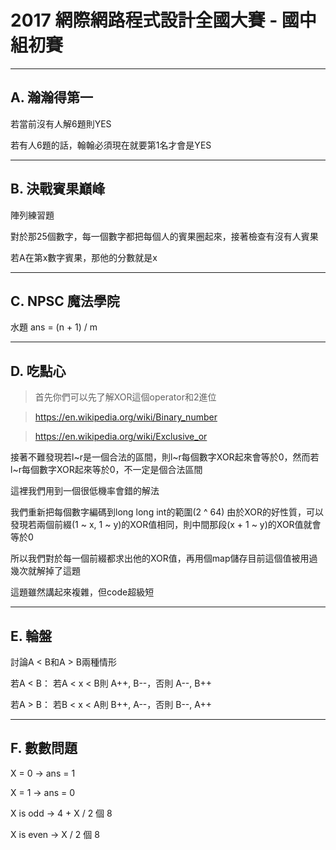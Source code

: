 # 2017 網際網路程式設計全國⼤賽 - 國中組初賽

----
## A. 瀚瀚得第⼀

若當前沒有人解6題則YES

若有人6題的話，翰翰必須現在就要第1名才會是YES

----
## B. 決戰賓果巔峰

陣列練習題

對於那25個數字，每一個數字都把每個人的賓果圈起來，接著檢查有沒有人賓果

若A在第x數字賓果，那他的分數就是x

----
## C. NPSC 魔法學院

水題 ans = (n + 1) / m

----
## D. 吃點⼼

> 首先你們可以先了解XOR這個operator和2進位

> https://en.wikipedia.org/wiki/Binary_number

> https://en.wikipedia.org/wiki/Exclusive_or

接著不難發現若l~r是一個合法的區間，則l~r每個數字XOR起來會等於0，然而若l~r每個數字XOR起來等於0，不一定是個合法區間

這裡我們用到一個很低機率會錯的解法

我們重新把每個數字編碼到long long int的範圍(2 ^ 64)
由於XOR的好性質，可以發現若兩個前綴(1 ~ x, 1 ~ y)的XOR值相同，則中間那段(x + 1 ~ y)的XOR值就會等於0

所以我們對於每一個前綴都求出他的XOR值，再用個map儲存目前這個值被用過幾次就解掉了這題

這題雖然講起來複雜，但code超級短

----
## E. 輪盤

討論A < B和A > B兩種情形

若A < B： 若A < x < B則 A++, B--，否則 A--, B++

若A > B： 若B < x < A則 B++, A--，否則 B--, A++

----
## F. 數數問題

X = 0 -> ans = 1

X = 1 -> ans = 0

X is odd -> 4 + X / 2 個 8

X is even -> X / 2 個 8

